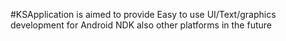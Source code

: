 
#KSApplication is aimed to provide Easy to use UI/Text/graphics development for Android NDK also other platforms in the future
